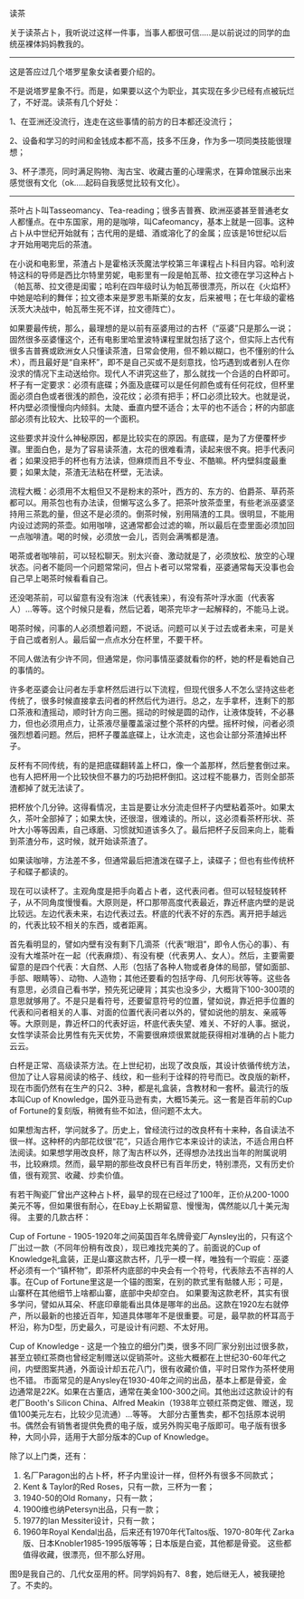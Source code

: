 读茶

关于读茶占卜，我听说过这样一件事，当事人都很可信.....是以前说过的同学的血统巫裸体妈妈教我的。

-------------------

这是答应过几个塔罗星象女读者要介绍的。

不是说塔罗星象不行。而是，如果要以这个为职业，其实现在多少已经有点被玩烂了，不好混。读茶有几个好处：

1、在亚洲还没流行，连走在这些事情的前方的日本都还没流行；

2、设备和学习的时间和金钱成本都不高，技多不压身，作为多一项同类技能很理想；

3、杯子漂亮，同时满足购物、淘古宝、收藏古董的心理需求，在算命馆展示出来感觉很有文化（ok.....起码自我感觉比较有文化）。

-------------------

茶叶占卜叫Tasseomancy、Tea-reading；很多吉普赛、欧洲巫婆甚至普通老女人都懂点。在中东国家，用的是咖啡，叫Cafeomancy，基本上就是一回事。这种占卜从中世纪开始就有；古代用的是蜡、酒或溶化了的金属；应该是16世纪以后才开始用喝完后的茶渣。

在小说和电影里，茶渣占卜是霍格沃茨魔法学校第三年课程占卜科目内容。哈利波特这科的导师是西比尔特里劳妮，电影里有一段是帕瓦蒂、拉文德在学习这种占卜（帕瓦蒂、拉文德是闺蜜；哈利在四年级时认为帕瓦蒂很漂亮，所以在《火焰杯》中她是哈利的舞伴；拉文德本来是罗恩韦斯莱的女友，后来被甩；在七年级的霍格沃茨大决战中，帕瓦蒂生死不详，拉文德阵亡）。
 
如果要最传统，那么，最理想的是以前有巫婆用过的古杯（“巫婆”只是那么一说；固然很多巫婆懂这个，还有电影里哈里波特课程里就包括了这个，但实际上古代有很多吉普赛或欧洲女人只懂读茶渣，日常会使用，但不赖以糊口，也不懂别的什么术），而且最好是“自来杯”，即不是自己买或不是刻意找，恰巧遇到或者别人在你没求的情况下主动送给你。现代人不讲究这些了，那么就找一个合适的白杯即可。杯子有一定要求：必须有底碟；外面及底碟可以是任何颜色或有任何花纹，但杯里面必须白色或者很浅的颜色，没花纹；必须有把手；杯口必须比较大。也就是说，杯内壁必须慢慢向内倾斜。太陡、垂直内壁不适合；太平的也不适合；杯的内部底部必须有比较大、比较平的一个面积。

这些要求并没什么神秘原因，都是比较实在的原因。有底碟，是为了方便覆杯步骤。里面白色，是为了容易读茶渣，太花的很难看清，读起来很不爽。把手代表问者；如果没把手的杯也有方法读，但麻烦而且不专业、不酷嘛。杯内壁斜度最重要；如果太陡，茶渣无法粘在杯壁，无法读。

流程大概：必须用不太粗但又不是粉末的茶叶，西方的、东方的、伯爵茶、草药茶都可以。用茶包也有办法读，但懒写这么多了。把茶叶放茶壶里，有些老派巫婆坚持用三茶匙的量，但这不是必须的。倒茶时候，别用隔渣的工具。很明显，不能用内设过滤网的茶壶。如用咖啡，这通常都会过滤的嘛，所以最后在壶里面必须加回一点咖啡渣。喝的时候，必须放一会儿，否则会满嘴都是渣。

喝茶或者咖啡前，可以轻松聊天。别太兴奋、激动就是了，必须放松、放空的心理状态。问者不能同一个问题常常问，但占卜者可以常常看，巫婆通常每天没事也会自己早上喝茶时候看看自己。

还没喝茶前，可以留意有没有泡沫（代表钱来），有没有茶叶浮水面（代表客人）…等等。这个时候只是看，然后记着，喝茶完毕才一起解释的，不能马上说。

喝茶时候，问事的人必须想着问题，不说话。问题可以关于过去或者未来，可是关于自己或者别人。最后留一点点水分在杯里，不要干杯。

不同人做法有少许不同，但通常是，你问事情巫婆就看你的杯，她的杯是看她自己的事情的。

许多老巫婆会让问者左手拿杯然后进行以下流程，但现代很多人不怎么坚持这些老传统了，很多时候直接拿去问者的杯然后代为进行。总之，左手拿杯，连剩下的那口茶液和渣摇动，顺时针方向三圈。摇动的时候是圆的动作，让液体旋转，不必暴力，但也必须用点力，让茶液尽量覆盖滚过整个茶杯的内壁。摇杯时候，问者必须强烈想着问题。然后，把杯子覆盖底碟上，让水流走，这也会让部分茶渣掉出杯子。

反杯有不同传统，有的是把底碟翻转盖上杯口，像一个盖那样，然后整套倒过来。也有人把杯用一个比较快但不暴力的巧劲把杯倒扣。这过程不能暴力，否则全部茶渣都掉了就无法读了。

把杯放个几分钟。这得看情况，主旨是要让水分流走但杯子内壁粘着茶叶。如果太久，茶叶全部掉了；如果太快，还很湿，很难读的。所以，这必须看茶杯形状、茶叶大小等等因素，自己琢磨、习惯就知道该多久了。最后把杯子反回来向上，能看到茶渣分布，这时候，就开始读茶渣了。

如果读咖啡，方法差不多，但通常最后把渣泼在碟子上，读碟子；但也有些传统杯子和碟子都读的。

现在可以读杯了。主观角度是把手向着占卜者，这代表问者。但可以轻轻旋转杯子，从不同角度慢慢看。大原则是，杯口那带高度代表最近，靠近杯底内壁的是说比较远。左边代表未来，右边代表过去。杯底的代表不好的东西。离开把手越远的，代表比较不相关的东西，或者距离。

首先看明显的，譬如内壁有没有剩下几滴茶（代表“眼泪”，即令人伤心的事）、有没有大堆茶叶在一起（代表麻烦）、有没有梗（代表男人、女人）。然后，主要需要留意的是四个代表：大自然、人形（包括了各种人物或者身体的局部，譬如面部、手部、眼睛等）、动物、人造物；其他还要看的包括字母、几何形状等等。这些各有意思，必须自己看书学，预先死记硬背；其实也没多少，大概背下100-300项的意思就够用了。不是只是看符号，还要留意符号的位置，譬如说，靠近把手位置的代表和问者相关的人事、对面的位置代表问者以外的，譬如说他的朋友、亲戚等等。大原则是，靠近杯口的代表好运，杯底代表失望、难关、不好的人事。据说，女性学读茶会比男性有先天优势，不需要很麻烦很累就能获得相对准确的占卜能力云云。

白杯是正常、高级读茶方法。在上世纪初，出现了改良版，其设计依循传统方法，但加了让人容易阅读的格子、线纹，和一些利于诠释的符号而已。改良版的新杯，现在市面仍然有在生产的只2、3种，都是礼盒装，含教材和一套杯。最流行的版本叫Cup of Knowledge，国外亚马逊有卖，大概15美元。这一套是百年前的Cup of Fortune的复刻版，稍微有些不如法，但问题不太大。

如果想淘古杯，学问就多了。历史上，曾经流行过的改良杯有十来种，各自读法不很一样。这种杯的内部花纹很“花”，只适合用作它本来设计的读法，不适合用白杯法阅读。如果想学用改良杯，除了淘古杯以外，还得想办法找出当年的附属说明书，比较麻烦。然而，最早期的那些改良杯已有百年历史，特别漂亮，又有历史价值，很有观赏、收藏、炒卖价值。

有若干陶瓷厂曾出产这种占卜杯，最早的现在已经过了100年，正价从200-1000美元不等，但如果很有耐心，在Ebay上长期留意、慢慢淘，偶然能以几十美元淘得。
主要的几款古杯：

Cup of Fortune -
1905-1920年之间英国百年名牌骨瓷厂Aynsley出的，只有这个厂出过一款（不同年份稍有改良），现已难找完美的了。前面说的Cup of Knowledge礼盒装，正是山寨这款古杯，几乎一模一样，唯独有一个瑕疵：巫婆杯必须有一个“镇杯物”，即茶杯内底部的中央会有一个符号，代表除去不吉祥的人事。在Cup of Fortune里这是一个锚的图案，在别的款式里有骷髅人形；可是，山寨杯在其他细节上啥都山寨，底部中央却空白。
如果要淘这款老杯，其实有很多学问，譬如从耳朵、杯底印章能看出具体是哪年的出品。这款在1920左右就停产，所以最新的也接近百年，知道具体哪年不是很重要。可是，最早款的杯耳高于杯沿，称为D型，历史最久，可是设计有问题、不太好用。

Cup of Knowledge -
这是一个独立的细分门类，很多不同厂家分别出过很多款，甚至立顿红茶商也曾经定制赠送以促销茶叶。这些大概都在上世纪30-60年代之间，内壁图案共通，外面设计却五花八门，很有收藏价值，平时日常作为茶杯使用也不错。
市面常见的是Anysley在1930-40年之间的出品，基本上都是骨瓷，金边通常是22K。如果在古董店，通常在美金100-300之间。其他出过这款设计的有老厂Booth's Silicon China、Alfred Meakin（1938年立顿红茶商定做、赠送，现值100美元左右，比较少见流通）…等等。
大部分古董售卖，都不包括原本说明书。偶然会有销售者提供免费的电子版，或另外购买电子版即可。电子版有很多种，大同小异，适用于大部分版本的Cup of Knowledge。

除了以上门类，还有：
1. 名厂Paragon出的占卜杯，杯子内里设计一样，但杯外有很多不同款式； 
2. Kent & Taylor的Red Roses，只有一款，三杯为一套；
3. 1940-50的Old Romany，只有一款；
4. 1900维也纳Petersyn出品，只有一款；
5. 1977的Ian Messiter设计，只有一款；
6. 1960年Royal Kendal出品，后来还有1970年代Taltos版、1970-80年代 Zarka版、日本Knobler1985-1995版等等；日本版是白瓷，其他都是骨瓷。
这些都值得收藏，很漂亮，但不那么好用。

图9是我自己的、几代女巫用的杯。同学妈妈有7、8套，她后继无人，被我硬抢了。不卖的。
